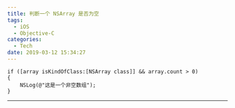 ```yaml
---
title: 判断一个 NSArray 是否为空
tags:
  - iOS
  - Objective-C
categories:
  - Tech
date: 2019-03-12 15:34:27
---
```


```objc
if ([array isKindOfClass:[NSArray class]] && array.count > 0)
{
    NSLog(@"这是一个非空数组");
}
```

* * *


